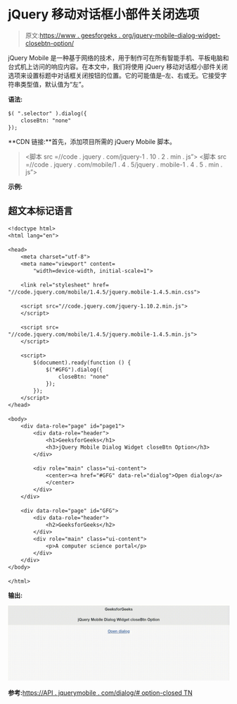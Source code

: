 # jQuery 移动对话框小部件关闭选项

> 原文:[https://www . geesforgeks . org/jquery-mobile-dialog-widget-closebtn-option/](https://www.geeksforgeeks.org/jquery-mobile-dialog-widget-closebtn-option/)

jQuery Mobile 是一种基于网络的技术，用于制作可在所有智能手机、平板电脑和台式机上访问的响应内容。在本文中，我们将使用 jQuery 移动对话框小部件关闭选项来设置标题中对话框关闭按钮的位置。它的可能值是–左、右或无。它接受字符串类型值，默认值为“左”。

**语法:**

```
$( ".selector" ).dialog({
    closeBtn: "none"
});
```

**CDN 链接:**首先，添加项目所需的 jQuery Mobile 脚本。

> <link rel="”stylesheet”" href="”//code.jquery.com/mobile/1.4.5/jquery.mobile-1.4.5.min.css”">
> <脚本 src =//code . jquery . com/jquery-1 . 10 . 2 . min . js”></脚本>
> <脚本 src =//code . jquery . com/mobile/1 . 4 . 5/jquery . mobile-1 . 4 . 5 . min . js”></脚本>

**示例:**

## 超文本标记语言

```
<!doctype html>
<html lang="en">

<head>
    <meta charset="utf-8">
    <meta name="viewport" content=
        "width=device-width, initial-scale=1">

    <link rel="stylesheet" href=
"//code.jquery.com/mobile/1.4.5/jquery.mobile-1.4.5.min.css">

    <script src="//code.jquery.com/jquery-1.10.2.min.js">
    </script>

    <script src=
"//code.jquery.com/mobile/1.4.5/jquery.mobile-1.4.5.min.js">
    </script>

    <script>
        $(document).ready(function () {
            $("#GFG").dialog({
                closeBtn: "none"
            });
        });
    </script>
</head>

<body>
    <div data-role="page" id="page1">
        <div data-role="header">
            <h1>GeeksforGeeks</h1>
            <h3>jQuery Mobile Dialog Widget closeBtn Option</h3>
        </div>

        <div role="main" class="ui-content">
            <center><a href="#GFG" data-rel="dialog">Open dialog</a>
            </center>
        </div>
    </div>

    <div data-role="page" id="GFG">
        <div data-role="header">
            <h2>GeeksforGeeks</h2>
        </div>
        <div role="main" class="ui-content">
            <p>A computer science portal</p>
        </div>
    </div>
</body>

</html>
```

**输出:**

![](img/a72d8371f6b6c6cd46df265242d703c9.png)

**参考:**[https://API . jquerymobile . com/dialog/# option-closed TN](https://api.jquerymobile.com/dialog/#option-closeBtn)